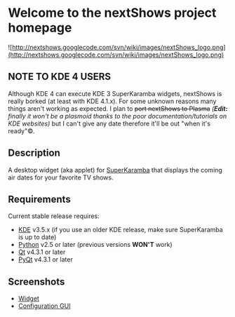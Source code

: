 # Welcome to the nextShows project homepage #

![http://nextshows.googlecode.com/svn/wiki/images/nextShows_logo.png](http://nextshows.googlecode.com/svn/wiki/images/nextShows_logo.png)

## NOTE TO KDE 4 USERS ##
Although KDE 4 can execute KDE 3 SuperKaramba widgets, nextShows is really borked (at least with KDE 4.1.x). For some unknown reasons many things aren't working as expected. I plan to ~~port nextShows to Plasma~~ _(**Edit:** finally it won't be a plasmoid thanks to the poor documentation/tutorials on KDE websites)_ but I can't give any date therefore it'll be out "when it's ready"©.


## Description ##
A desktop widget (aka applet) for [SuperKaramba](http://netdragon.sourceforge.net/ssuperkaramba.html) that displays the coming air dates for your favorite TV shows.


## Requirements ##
Current stable release requires:
  * [KDE](http://www.kde.org/) v3.5.x (if you use an older KDE release, make sure SuperKaramba is up to date)
  * [Python](http://www.python.org/) v2.5 or later (previous versions **WON'T** work)
  * [Qt](http://trolltech.com/products/qt) v4.3.1 or later
  * [PyQt](http://www.riverbankcomputing.co.uk/pyqt/) v4.3.1 or later


## Screenshots ##
  * [Widget](http://code.google.com/p/nextshows/wiki/WidgetScreenshots)
  * [Configuration GUI](http://code.google.com/p/nextshows/wiki/CGUIScreenshots)